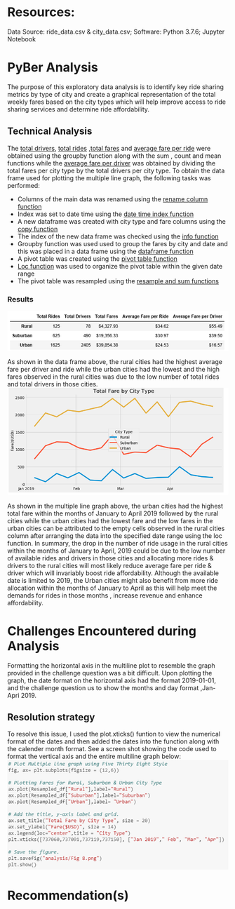  
# Resources:
Data Source: ride_data.csv & city_data.csv; Software: Python 3.7.6; Jupyter Notebook

# PyBer Analysis
The purpose of this exploratory data analysis is to identify key ride sharing metrics by type of city and create a graphical representation of the total weekly fares based on the city types which will help improve access to ride sharing services and determine ride affordability.
   ## Technical Analysis
  The [total drivers](https://github.com/femolyn1/PyBer_Analysis/commit/11c28c26eec3a73c17ddb678bb1126ff32b5a6c8#diff-8ca64d95e3c20e73e5f0833a72afef24L682-L684), [total rides](https://github.com/femolyn1/PyBer_Analysis/commit/11c28c26eec3a73c17ddb678bb1126ff32b5a6c8#diff-8ca64d95e3c20e73e5f0833a72afef24R656-R658) ,[total fares](https://github.com/femolyn1/PyBer_Analysis/commit/11c28c26eec3a73c17ddb678bb1126ff32b5a6c8#diff-8ca64d95e3c20e73e5f0833a72afef24L631-L632 ) and [average fare per ride](https://github.com/femolyn1/PyBer_Analysis/commit/11c28c26eec3a73c17ddb678bb1126ff32b5a6c8#diff-8ca64d95e3c20e73e5f0833a72afef24R707-R711) were obtained using the groupby function along with the sum , count and mean functions while the [average fare per driver](https://github.com/femolyn1/PyBer_Analysis/commit/11c28c26eec3a73c17ddb678bb1126ff32b5a6c8#diff-8ca64d95e3c20e73e5f0833a72afef24L733-L737 ) was obtained by dividing the total fares per city type by the total drivers per city type. To obtain the data frame used for plotting the multiple line graph, the following tasks was performed:
  * Columns of the main data was renamed using the [rename column function](https://github.com/femolyn1/PyBer_Analysis/blob/master/Images/column_remane.png)
  * Index was set to date time using the [date time index function](https://github.com/femolyn1/PyBer_Analysis/blob/master/Images/Set%20Index%20Function.png)
  * A new dataframe was created with city type and fare columns using the [copy function](https://github.com/femolyn1/PyBer_Analysis/blob/master/Images/Using%20copy%20function.png)
  * The index of the new data frame was checked using the [info function](https://github.com/femolyn1/PyBer_Analysis/blob/master/Images/Info%20function.png)
  * Groupby function was used used to group the fares by city and date and this was placed in a data frame using the [dataframe function](https://github.com/femolyn1/PyBer_Analysis/blob/master/Images/groupby%20function%20for%20multiple%20columns.png)
  * A pivot table was created using the [pivot table function](https://github.com/femolyn1/PyBer_Analysis/blob/master/Images/Pivot%20Data%20frame%20function.png)
  * [Loc function](https://github.com/femolyn1/PyBer_Analysis/blob/master/Images/Using%20loc%20function%20for%20a%20given%20time%20range.png) was used to organize the pivot table within the given date range
  * The pivot table was resampled using the [resample and sum functions](https://github.com/femolyn1/PyBer_Analysis/blob/master/Images/Using%20resampling%20and%20sum%20functions.png)
   
  ### Results
  ![](https://github.com/femolyn1/PyBer_Analysis/blob/master/Images/New%20Data%20frame.PNG)
     
   As shown in the data frame above, the rural cities had the highest average fare per driver and ride while the urban cities had the lowest and the high fares observed in the rural cities was due to the low number of total rides and total drivers in those cities.
   ![](https://github.com/femolyn1/PyBer_Analysis/blob/master/Images/Multiple%20line%20graph.png)
   
   As shown in the multiple line graph above, the urban cities had the highest total fare within the months of January to April 2019 followed by the rural cities while the urban cities had the lowest fare and the low fares in the urban cities can be attributed to the empty cells observed in the rural cities column after arranging the data into the specified date range using the loc function. 
    In summary, the drop in the number of ride usage in the rural cities within the months of January to April, 2019 could be due to the low number of available rides and drivers in those cities and allocating more rides & drivers to the rural cities will most likely reduce average fare per ride & driver which will invariably boost ride affordability. Although the available date is limited to 2019, the Urban cities might also benefit from more ride allocation within the months of January to April as this will help meet the demands for rides in those months , increase revenue and enhance affordability.
  
# Challenges Encountered during Analysis
Formatting the horizontal axis in the multiline plot to resemble the graph provided in the challenge question was a bit difficult. Upon plotting the graph, the date format on the horizontal axis had the format 2019-01-01, and the challenge question us to show the months and day format ,Jan- Apri 2019. 

## Resolution strategy
To resolve this issue, I used the plot.xticks() funtion to view the numerical format of the dates and then added the dates into the function along with the calender month format. See a screen shot showing the code used to format the vertical axis and the entire multiline graph below:
![](https://github.com/femolyn1/PyBer_Analysis/blob/master/Images/Using%20object%20oriented%20method%20and%20five%20thirty%20eight%20style.png)




# Recommendation(s)



 
 
   
 
  



  

  
  
  
